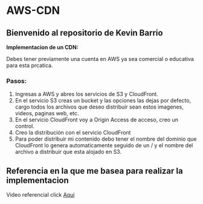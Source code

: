 # AWS-CDN
## Bienvenido al repositorio de Kevin Barrio
**Implementacion de un CDN:**

Debes tener previamente una cuenta en AWS ya sea comercial o educativa para esta prcatica.

###  Pasos:

1. Ingresas a AWS y abres los servicios de S3 y CloudFront.
2. En el servicio S3 creas un bucket y las opciones las dejas por defecto, cargo todos los archivos que deseo distribuir sean estos imagenes, videos, paginas web, etc.
3. En el servicio CloudFront voy a Origin Access de acceso, creo un control.
4. Creo la distribución con el servicio CloudFront
5. Para poder distribuir mi contenido debo tener el nombre del dominio que CloudFront lo genera automaticamente seguido de un / y el nombre del archivo a distribuir que esta alojado en S3.

## Referencia en la que me basea para realizar la implementacion
Video referencial click [Aqui](http://https://www.youtube.com/watch?v=WP7Dpvrl8Ic "Aqui")
